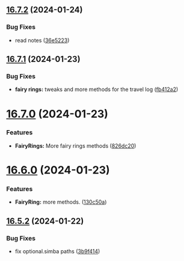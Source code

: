 ## [16.7.2](https://github.com/Torwent/WaspLib/compare/v16.7.1...v16.7.2) (2024-01-24)


### Bug Fixes

* read notes ([36e5223](https://github.com/Torwent/WaspLib/commit/36e5223c9f2980ebb7b01927019e2428f250a0cc))



## [16.7.1](https://github.com/Torwent/WaspLib/compare/v16.7.0...v16.7.1) (2024-01-23)


### Bug Fixes

* **fairy rings:** tweaks and more methods for the travel log ([fb412a2](https://github.com/Torwent/WaspLib/commit/fb412a27aa274b7cdc3953134775854100a30890))



# [16.7.0](https://github.com/Torwent/WaspLib/compare/v16.6.0...v16.7.0) (2024-01-23)


### Features

* **FairyRings:** More fairy rings methods ([826dc20](https://github.com/Torwent/WaspLib/commit/826dc20181267a381b6c54d21470bcefc548c93e))



# [16.6.0](https://github.com/Torwent/WaspLib/compare/v16.5.2...v16.6.0) (2024-01-23)


### Features

* **FairyRing:** more methods. ([130c50a](https://github.com/Torwent/WaspLib/commit/130c50a04c29dbaa7bc0dceb50e1f59a002154f5))



## [16.5.2](https://github.com/Torwent/WaspLib/compare/v16.5.1...v16.5.2) (2024-01-22)


### Bug Fixes

* fix optional.simba paths ([3b9f414](https://github.com/Torwent/WaspLib/commit/3b9f414315f2e07c72bf054c0ea93c13d6dc7fc6))



